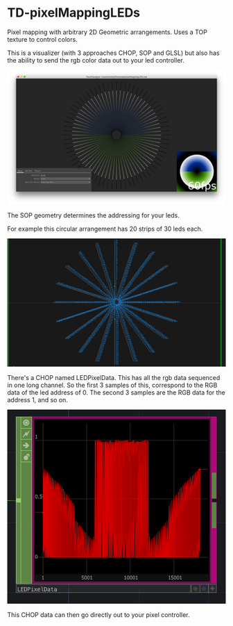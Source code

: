 # TD-pixelMappingLEDs

Pixel mapping with arbitrary 2D Geometric arrangements.
Uses a TOP texture to control colors.

This is a visualizer (with 3 approaches CHOP, SOP and GLSL) but also has the ability to send the rgb color data out to your led controller.

![screenshot](/img.png)

The SOP geometry determines the addressing for your leds.

For example this circular arrangement has 20 strips of 30 leds each.

![screenshot](/addressing.png)

There's a CHOP named LEDPixelData. This has all the rgb data sequenced in one long channel. So the first 3 samples of this, correspond to the RGB data of the led address of 0. The second 3 samples are the RGB data for the address 1, and so on.

![screenshot](/ledPixelData.png)

This CHOP data can then go directly out to your pixel controller.